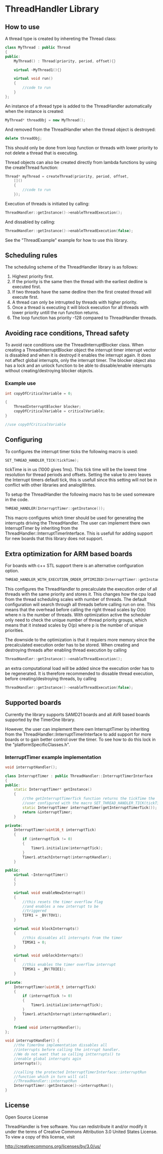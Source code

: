 # ThreadHandler Library

How to use
----------

A thread type is created by inhereting the Thread class:

```c++
class MyThread : public Thread
{
public:
    MyThread() : Thread(priority, period, offset){}

    virtual ~MyThread1(){}

    virtual void run()
    {
        //code to run
    }
};
```

An instance of a thread type is added to the ThreadHandler automatically when
the instance is created:

```c++
MyThread* threadObj = new MyThread();
```

And removed from the ThreadHandler when the thread object is destroyed:

```c++
delete threadObj;
```

This should only be done from loop function or threads with
lower priority to not delete a thread that is executing.

Thread objects can also be created directly from lambda functions
by using the createThread function:

```c++
Thread* myThread = createThread(priority, period, offset,
    []()
    {
        //code to run
    });
```

Execution of threads is initiated by calling:

```c++
ThreadHandler::getInstance()->enableThreadExecution();
```
And dissabled by calling:

```c++
ThreadHandler::getInstance()->enableThreadExecution(false);
```

See the "ThreadExample" example for how to use this library.

Scheduling rules
----------------

The scheduling scheme of the ThreadHandler library is as follows:
1. Highest priority first.
2. If the priority is the same then
   the thread with the earliest dedline 
   is executed first.
3. If two threads have the same dedline then
   the first created thread will execute first.
4. A thread can only be intrrupted by threads with
   higher priority.
5. Once a thread is executing it will block execution
   for all threads with lower priority untill the run
   function returns.
6. The loop function has priority -128 compared to
   ThreadHandler threads.

Avoiding race conditions, Thread safety
---------------------------------------

To avoid race conditions use the ThreadInterruptBlocker class.
When creating a ThreadInterruptBlocker object the interrupt timer
interrupt vector is dissabled and when it is
destroyd it enables the interrupt again.
It does not affect global interrupts, only
the interrupt timer. The blocker object also
has a lock and an unlock function to be able
to dissable/enable interrupts without
creating/destroying blocker objects.

### Example use
```c++
int copyOfCriticalVariable = 0;

{
    ThreadInterruptBlocker blocker;
    copyOfCriticalVariable = criticalVariable;
}

//use copyOfCriticalVariable
```

Configuring
-----------

To configures the interrupt timer ticks the following macro is used:
```c++
SET_THREAD_HANDLER_TICK(tickTime);
```
tickTime is in us (1000 gives 1ms).
This tick time will be the lowest time resolution for thread periods and offsets.
Setting the value to zero leaves the Interrupt timers defautl tick, this is usefull since
this setting will not be in conflict with other libraries and analogWrites.

To setup the ThreadHandler the following macro has to be used someware in the code.
```c++
THREAD_HANDLER(InterruptTimer::getInstance());
```
This macro configures which timer should be used for generating the interrupts
driving the ThreadHandler. The user can implement there own InterruptTimer by inheriting
from the ThreadHandler::InterruptTimerInterface. This is usefull
for adding support for new boards that this library does not support.

Extra optimization for ARM based boards
----------------------------------------

For boards with c++ STL support there is an alternative configuration option.
```c++
THREAD_HANDLER_WITH_EXECUTION_ORDER_OPTIMIZED(InterruptTimer::getInstance());
```
This configures the ThreadHandler to precalculate the execution order of all
threads with the same priority and stores it. This changes how the cpu
load from the thread scheduling scales with number of threads. The default
configuration will search through all threads before calling run on one. This
means that the overhead before calling the right thread scales by O(n) where n
is the number of threads. With optimization active the scheduler only need to
check the unique number of thread priority groups, which means that it instead
scales by O(p) where p is the number of unique priorities.

The downside to the optimization is that it requiers more memory since the
precalculated execution order has to be stored. When creating and destroying
threads after enabling thread execution by calling
```c++
ThreadHandler::getInstance()->enableThreadExecution();
```
an extra computational load will be added since the execution order has to be
regenerated. It is therefore recommended to dissable thread execution, before
creating/destroying threads, by calling
```c++
ThreadHandler::getInstance()->enableThreadExecution(false);
```

## Supported boards
Currently the library supports SAMD21 boards and all AVR based boards supported by the
TimerOne library. 

However, the user can implement there own InterruptTimer by inheriting
from the ThreadHandler::InterruptTimerInterface to add support for
more boards or to gain better control over the timer.
To see how to do this lock in the "platformSpecificClasses.h".

### InterruptTimer example implementation

```c++
void interruptHandler();

class InterruptTimer : public ThreadHandler::InterruptTimerInterface
{
public:
    static InterruptTimer* getInstance()
    {
        //the getInterruptTimerTick function returns the tickTime the
        //user configured with the macro SET_THREAD_HANDLER_TICK(tickTime);
        static InterruptTimer interruptTimer(getInterruptTimerTick());
        return &interruptTimer;
    }

private:
    InterruptTimer(uint16_t interruptTick)
    {
        if (interruptTick != 0)
        {
            Timer1.initialize(interruptTick);
        }
        Timer1.attachInterrupt(interruptHandler);
    }

public:
    virtual ~InterruptTimer()
    {
    }

    virtual void enableNewInterrupt()
    {
        //this resets the timer overflow flag
        //and enables a new interrupt to be
        //triggered
        TIFR1 = _BV(TOV1);
    }

    virtual void blockInterrupts()
    {
        //this dissables all interrupts from the timer
        TIMSK1 = 0;
    }

    virtual void unblockInterrupts()
    {
        //this enables the timer overflow interrupt
        TIMSK1 = _BV(TOIE1);
    }

private:
    InterruptTimer(uint16_t interruptTick)
    {
        if (interruptTick != 0)
        {
            Timer1.initialize(interruptTick);
        }
        Timer1.attachInterrupt(interruptHandler);
    }

    friend void interruptHandler();
};

void interruptHandler() {
    //the TimerOne implementation dissables all
    //interrupts before calling the intrrupt handler.
    //We do not want that so calling intterrupts() to
    //enable global interrupts agin
    interrupts();

    //calling the protected InterruptTimerInterface::interruptRun
    //function which in turn will call
    //ThreadHandler::interruptRun
    InterruptTimer::getInstance()->interruptRun();
}
```

## License
Open Source License

ThreadHandler is free software. You can redistribute it and/or modify it under
the terms of Creative Commons Attribution 3.0 United States License.
To view a copy of this license, visit

http://creativecommons.org/licenses/by/3.0/us/
